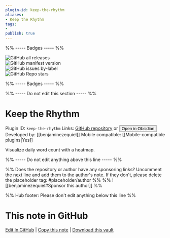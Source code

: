 ```yaml
---
plugin-id: keep-the-rhythm
aliases:
- Keep the Rhythm
tags: 
- 
publish: true
---
```


%% ----- Badges ----- %%

![GitHub all releases](https://img.shields.io/github/downloads/benjaminezequiel/keep-the-rhythm/total?color=573E7A&logo=github&style=for-the-badge)   
![GitHub manifest version](https://img.shields.io/github/manifest-json/v/benjaminezequiel/keep-the-rhythm?color=573E7A&logo=github&style=for-the-badge)   
![GitHub issues by-label](https://img.shields.io/github/issues/benjaminezequiel/keep-the-rhythm/help%20wanted?color=573E7A&logo=github&style=for-the-badge)   
![GitHub Repo stars](https://img.shields.io/github/stars/benjaminezequiel/keep-the-rhythm?color=573E7A&logo=github&style=for-the-badge)

%% ----- Badges ----- %%

%% ----- Do not edit this section ----- %%

# Keep the Rhythm

Plugin ID: `keep-the-rhythm`
Links: [GitHub repository](https://github.com/benjaminezequiel/keep-the-rhythm) or [<button id=HH>Open in Obsidian</button>](obsidian://show-plugin?id=keep-the-rhythm)
Developed by: [[benjaminezequiel]]
Mobile compatible: [[Mobile-compatible plugins|Yes]]

Visualize daily word count with a heatmap.

%% ----- Do not edit anything above this line ----- %% 

%% Does the repository or author have any sponsoring links? Uncomment the next line and add them to the author's note. If they don't, please delete the placeholder tag: #placeholder/author %%
%% ![[benjaminezequiel#Sponsor this author]] %%

%% Hub footer: Please don't edit anything below this line %%

# This note in GitHub

<span class="git-footer">[Edit In GitHub](https://github.dev/obsidian-community/obsidian-hub/blob/main/02%20-%20Community%20Expansions/02.05%20All%20Community%20Expansions/Plugins/keep-the-rhythm.md "git-hub-edit-note") | [Copy this note](https://raw.githubusercontent.com/obsidian-community/obsidian-hub/main/02%20-%20Community%20Expansions/02.05%20All%20Community%20Expansions/Plugins/keep-the-rhythm.md "git-hub-copy-note") | [Download this vault](https://github.com/obsidian-community/obsidian-hub/archive/refs/heads/main.zip "git-hub-download-vault") </span>
